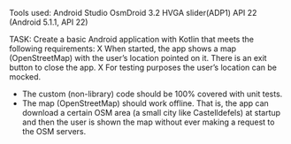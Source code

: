 Tools used:
  Android Studio
  OsmDroid
  3.2 HVGA slider(ADP1) API 22 (Android 5.1.1, API 22)

TASK:
Create a basic Android application with Kotlin that meets the following requirements:
X When started, the app shows a map (OpenStreetMap) with the user’s location pointed on it. There is an exit button to close the app.
X For testing purposes the user’s location can be mocked.
- The custom (non-library) code should be 100% covered with unit tests.
- The map (OpenStreetMap) should work offline. That is, the app can download a certain OSM area (a small city like Castelldefels) at
  startup and then the user is shown the map without ever making a request to the OSM servers.

